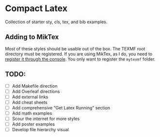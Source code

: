 # Compact Latex
Collection of starter sty, cls, tex, and bib examples.

## Adding to MikTex
Most of these styles should be usable out of the box. The TEXMF root directory
must be registered. If you are using MikTex, as I do, you need to [register it
through the console](https://tex.stackexchange.com/questions/1137/where-do-i-place-my-own-sty-or-cls-files-to-make-them-available-to-all-my-te).
You only want to register the `mytexmf` folder.

## TODO:

- [ ] Add Makefile direction
- [ ] Add Overleaf directions
- [ ] Add external links
- [ ] Add cheat sheets
- [ ] Add comprehensive "Get Latex Running" section
- [ ] Add math examples
- [ ] Scour the internet for more styles
- [ ] Add poster examples
- [ ] Develop file hierarchy visual
